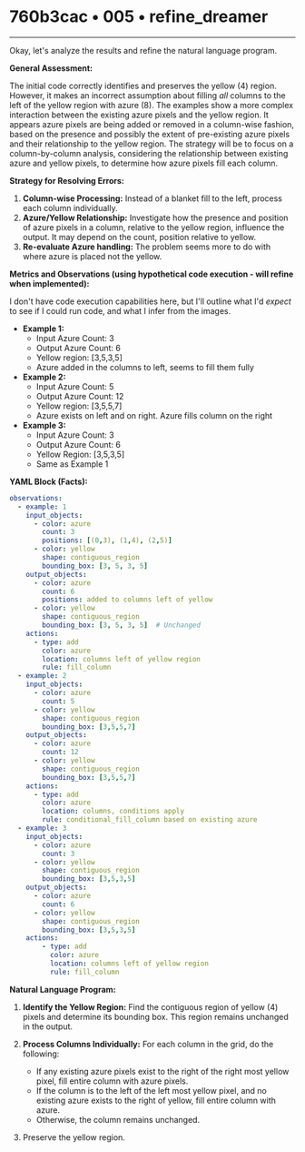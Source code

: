 # 760b3cac • 005 • refine_dreamer

---
Okay, let's analyze the results and refine the natural language program.

**General Assessment:**

The initial code correctly identifies and preserves the yellow (4) region. However, it makes an incorrect assumption about filling *all* columns to the left of the yellow region with azure (8). The examples show a more complex interaction between the existing azure pixels and the yellow region. It appears azure pixels are being added or removed in a column-wise fashion, based on the presence and possibly the extent of pre-existing azure pixels and their relationship to the yellow region. The strategy will be to focus on a column-by-column analysis, considering the relationship between existing azure and yellow pixels, to determine how azure pixels fill each column.

**Strategy for Resolving Errors:**

1.  **Column-wise Processing:** Instead of a blanket fill to the left, process each column individually.
2.  **Azure/Yellow Relationship:** Investigate how the presence and position of azure pixels in a column, relative to the yellow region, influence the output. It may depend on the count, position relative to yellow.
3.  **Re-evaluate Azure handling:** The problem seems more to do with where azure is placed not the yellow.

**Metrics and Observations (using hypothetical code execution - will refine when implemented):**

I don't have code execution capabilities here, but I'll outline what I'd *expect* to see if I could run code, and what I infer from the images.

*   **Example 1:**
    *   Input Azure Count: 3
    *   Output Azure Count: 6
    *   Yellow region: \[3,5,3,5]
    *   Azure added in the columns to left, seems to fill them fully
*   **Example 2:**
    *   Input Azure Count: 5
    *   Output Azure Count: 12
    *   Yellow region: \[3,5,5,7]
    *   Azure exists on left and on right. Azure fills column on the right
*   **Example 3:**
    *   Input Azure Count: 3
    *   Output Azure Count: 6
    *   Yellow Region: \[3,5,3,5]
    *   Same as Example 1

**YAML Block (Facts):**

```yaml
observations:
  - example: 1
    input_objects:
      - color: azure
        count: 3
        positions: [(0,3), (1,4), (2,5)]
      - color: yellow
        shape: contiguous_region
        bounding_box: [3, 5, 3, 5]
    output_objects:
      - color: azure
        count: 6
        positions: added to columns left of yellow
      - color: yellow
        shape: contiguous_region
        bounding_box: [3, 5, 3, 5]  # Unchanged
    actions:
      - type: add
        color: azure
        location: columns left of yellow region
        rule: fill_column
  - example: 2
    input_objects:
      - color: azure
        count: 5
      - color: yellow
        shape: contiguous_region
        bounding_box: [3,5,5,7]
    output_objects:
      - color: azure
        count: 12
      - color: yellow
        shape: contiguous_region
        bounding_box: [3,5,5,7]
    actions:
      - type: add
        color: azure
        location: columns, conditions apply
        rule: conditional_fill_column based on existing azure
  - example: 3
    input_objects:
      - color: azure
        count: 3
      - color: yellow
        shape: contiguous_region
        bounding_box: [3,5,3,5]
    output_objects:
      - color: azure
        count: 6
      - color: yellow
        shape: contiguous_region
        bounding_box: [3,5,3,5]
    actions:
        - type: add
          color: azure
          location: columns left of yellow region
          rule: fill_column
```

**Natural Language Program:**

1.  **Identify the Yellow Region:** Find the contiguous region of yellow (4) pixels and determine its bounding box. This region remains unchanged in the output.

2.  **Process Columns Individually:** For each column in the grid, do the following:

    * If any existing azure pixels exist to the right of the right most yellow pixel, fill entire column with azure pixels.
    * If the column is to the left of the left most yellow pixel, and no existing azure exists to the right of yellow, fill entire column with azure.
    *   Otherwise, the column remains unchanged.

3. Preserve the yellow region.

